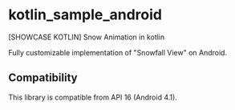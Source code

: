 # kotlin_sample_android
[SHOWCASE KOTLIN] Snow Animation in kotlin  

Fully customizable implementation of "Snowfall View" on Android.



Compatibility
-------------

This library is compatible from API 16 (Android 4.1).

